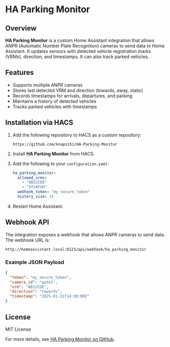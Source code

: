 # HA Parking Monitor

## Overview
**HA Parking Monitor** is a custom Home Assistant integration that allows ANPR (Automatic Number Plate Recognition) cameras to send data to Home Assistant. It updates sensors with detected vehicle registration marks (VRMs), direction, and timestamps. It can also track parked vehicles.

## Features
- Supports multiple ANPR cameras
- Stores last detected VRM and direction (towards, away, static)
- Records timestamps for arrivals, departures, and parking
- Maintains a history of detected vehicles
- Tracks parked vehicles with timestamps

## Installation via HACS

1. Add the following repository to HACS as a custom repository:
   ```
   https://github.com/knaps151/HA-Parking-Monitor
   ```

2. Install **HA Parking Monitor** from HACS.

3. Add the following to your `configuration.yaml`:

   ```yaml
   ha_parking_monitor:
     allowed_vrms:
       - "AB12CDE"
       - "XY34FGH"
     webhook_token: "my_secure_token"
     history_size: 15
   ```

4. Restart Home Assistant.

## Webhook API

The integration exposes a webhook that allows ANPR cameras to send data. The webhook URL is:

```
http://homeassistant.local:8123/api/webhook/ha_parking_monitor
```

### Example JSON Payload

```json
{
  "token": "my_secure_token",
  "camera_id": "gate1",
  "vrm": "AB12CDE",
  "direction": "towards",
  "timestamp": "2025-01-31T14:30:00Z"
}
```

## License
MIT License

For more details, see [HA Parking Monitor on GitHub](https://github.com/knaps151/HA-Parking-Monitor).
